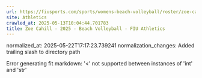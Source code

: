 ```yaml
---
url: https://fiusports.com/sports/womens-beach-volleyball/roster/zoe-cahill/11825/
site: Athletics
crawled_at: 2025-05-13T10:04:44.701783
title: Zoe Cahill - 2025 - Beach Volleyball - FIU Athletics
---
```

normalized_at: 2025-05-22T17:17:23.739241
normalization_changes: Added trailing slash to directory path

Error generating fit markdown: '<' not supported between instances of 'int' and 'str'